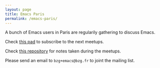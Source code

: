 ```yaml
---
layout: page
title: Emacs Paris
permalink: /emacs-paris/
---
```


A bunch of Emacs users in Paris are regularily gathering to discuss
Emacs.

Check [this pad](https://annuel.framapad.org/p/emacspourtousaparis) to
subscribe to the next meetups.

Check [this repository](https://gitlab.com/bzg2/emacsparis) for notes
taken during the meetups.

Please send an email to `bzg+emacs@bzg.fr` to joint the mailing list.
